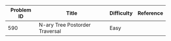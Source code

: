 | Problem ID | Title | Difficulty | Reference
| --- | --- | --- | ---
| 590 | N-ary Tree Postorder Traversal | Easy | 
